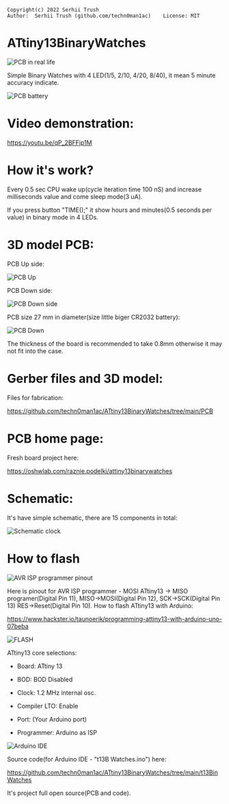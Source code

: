     Copyright(c) 2022 Serhii Trush
    Author:  Serhii Trush (github.com/techn0man1ac)    License: MIT

# ATtiny13BinaryWatches

![PCB in real life](https://raw.githubusercontent.com/techn0man1ac/ATtiny13BinaryWatches/main/Imgs/ATtiny13BinaryClock.jpg)

Simple Binary Watches with 4 LED(1/5, 2/10, 4/20, 8/40), it mean 5 minute accuracy indicate.

![PCB battery](https://raw.githubusercontent.com/techn0man1ac/ATtiny13BinaryWatches/main/Imgs/Back.jpg)

# Video demonstration:

https://youtu.be/qP_2BFFjp1M

# How it's work?

Every 0.5 sec CPU wake up(cycle iteration time 100 nS) and increase milliseconds value and come sleep mode(3 uA). 

If you press button "TIME();" it show hours and minutes(0.5 seconds per value) in binary mode in 4 LEDs.

# 3D model PCB:

PCB Up side:

![PCB Up](https://raw.githubusercontent.com/techn0man1ac/ATtiny13BinaryWatches/main/Imgs/PCBUpATtiny13BinaryWatches.png)

PCB Down side:

![PCB Down side](https://raw.githubusercontent.com/techn0man1ac/ATtiny13BinaryWatches/main/Imgs/PCBDownATtiny13BinaryWatches.png)

PCB size 27 mm in diameter(size little biger CR2032 battery):

![PCB Down](https://raw.githubusercontent.com/techn0man1ac/ATtiny13BinaryWatches/main/Imgs/PCBSizesATtiny13BinaryWatches.png)

The thickness of the board is recommended to take 0.8mm otherwise it may not fit into the case.

# Gerber files and 3D model:

Files for fabrication:

https://github.com/techn0man1ac/ATtiny13BinaryWatches/tree/main/PCB

# PCB home page:

Fresh board project here:

https://oshwlab.com/raznie.podelki/attiny13binarywatches

# Schematic:

It's have simple schematic, there are 15 components in total:

![Schematic clock](https://raw.githubusercontent.com/techn0man1ac/ATtiny13BinaryWatches/main/PCB/Schematic/Schematic_ATtiny13BinaryWatches_2023-08-30.png)

# How to flash

![AVR ISP programmer pinout](https://raw.githubusercontent.com/techn0man1ac/ATtiny13BinaryWatches/b00d6590e63a067a6244c02c785c1a703c8272ea/Imgs/AVR_ISP.png)

Here is pinout for AVR ISP programmer - MOSI ATtiny13 -> MISO programer(Digital Pin 11), MISO->MOSI(Digital Pin 12), SCK->SCK(Digital Pin 13) RES->Reset(Digital Pin 10). How to flash ATtiny13 with Arduino:

https://www.hackster.io/taunoerik/programming-attiny13-with-arduino-uno-07beba

![FLASH](https://raw.githubusercontent.com/techn0man1ac/ATtiny13BinaryWatches/main/Imgs/FLASH.png)

ATtiny13 core selections:

- Board: ATtiny 13

- BOD: BOD Disabled

- Clock: 1.2 MHz internal osc.

- Compiler LTO: Enable

- Port: (Your Arduino port)

- Programmer: Arduino as ISP

![Arduino IDE](https://github.com/techn0man1ac/ATtiny13BinaryWatches/blob/82cb183568d90e219ba5d9926f93f70cab1a7d6e/Imgs/ArduinoIDE.png)

Source code(for Arduino IDE - "t13B Watches.ino") here:

https://github.com/techn0man1ac/ATtiny13BinaryWatches/tree/main/t13BinWatches

It's project full open source(PCB and code).



